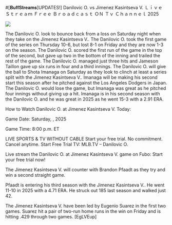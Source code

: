 #[𝐁𝐮𝐟𝐟𝐒𝐭𝐫𝐞𝐚𝐦𝐬]UPDATES!] Danilovic O. vs Jimenez Kasintseva V. Ｌｉｖｅ Ｓｔｒｅａｍ Ｆｒｅｅ Ｂｒｏａｄｃａｓｔ ＯＮ Ｔｖ Ｃｈａｎｎｅｌ  2025  
  
  
[![](https://i.imgur.com/qSNzIqt.png)](https://movie.rssnews.media/xsSAhNiMy.php)  
  
The Danilovic O. look to bounce back from a loss on Saturday night when they take on the Jimenez Kasintseva V.. The Danilovic O. took the first game of the series on Thursday 10-6, but lost 8-1 on Friday and they are now 1-3 on the season. The Danilovic O. scored the first run of the game in the top of the second, but gave up two in the bottom of the inning and trailed the rest of the game. The Danilovic O. managed just three hits and Jameson Taillon gave up six runs in four and a third innings. The Danilovic O. will give the ball to Shota Imanaga on Saturday as they look to clinch at least a series split with the Jimenez Kasintseva V.. Imanaga will be making his second start this season after he pitched against the Los Angeles Dodgers in Japan. The Danilovic O. would lose the game, but Imanaga was great as he pitched four innings without giving up a hit. Imanaga is in his second season with the Danilovic O. and he was great in 2025 as he went 15-3 with a 2.91 ERA.

How to Watch Danilovic O. at Jimenez Kasintseva V. Today:

Game Date: Saturday, , 2025

Game Time: 8:00 p.m. ET

LIVE SPORTS & TV WITHOUT CABLE
Start your free trial. No commitment. Cancel anytime.
Start Free Trial
TV: MLB.TV – Danilovic O.

Live stream the Danilovic O. at Jimenez Kasintseva V. game on Fubo: Start your free trial now!

The Jimenez Kasintseva V. will counter with Brandon Pfaadt as they try and win a second straight game.

Pfaadt is entering his third season with the Jimenez Kasintseva V.. He went 11-10 in 2025 with a 4.71 ERA. He struck out 185 last season and walked just 42.

The Jimenez Kasintseva V. have been led by Eugenio Suarez in the first two games. Suarez hit a pair of two-run home runs in the win on Friday and is hitting .429 through two games. [EgLVEup]